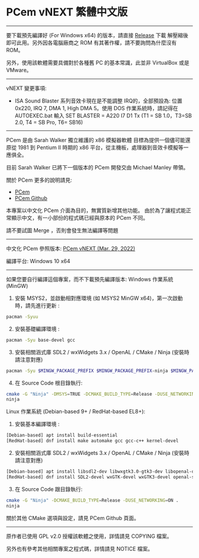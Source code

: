 # PCem vNEXT 繁體中文版

---

要下載預先編譯好 (For Windows x64) 的版本，請直接 [Release](https://github.com/tlchiu40209/PCem-CHT/releases) 下載
解壓縮後即可此用。另外因各電腦廠商之 ROM 有其著作權，請不要詢問為什麼沒有 ROM。

另外，使用該軟體需要具備對於各種舊 PC 的基本常識，此並非 VirtualBox 或是 VMware。

---

vNEXT 變更事項:
- ISA Sound Blaster 系列音效卡現在是不能調整 IRQ的，全部預設為: 位置 0x220, IRQ 7, DMA 1, High DMA 5。使用 DOS 作業系統時，請記得在 AUTOEXEC.bat 輸入 SET BLASTER = A220 I7 D1 Tx (T1 = SB 1.0，T3=SB 2.0, T4 = SB Pro, T6= SB16) 

---

PCem 是由 Sarah Walker 獨立維護的 x86 模擬器軟體
目標為提供一個儘可能還原從 1981 到 Pentium II 時期的 x86 平台，從主機板，處理器到音效卡模擬等一應俱全。

目前 Sarah Walker 已將下一個版本的 PCem 開發交由 Michael Manley 帶領。

關於 PCem 更多的說明請見:
- [PCem](https://pcem-emulator.co.uk/)
- [PCem Github](https://github.com/sarah-walker-pcem/pcem)

本專案以中文化 PCem 介面為目的，無實質新增其他功能。
由於為了讓程式能正常顯示中文，有一小部份的程式碼已經與原本的 PCem 不同。

請不要試圖 Merge ，否則會發生無法編譯等問題

---

中文化 PCem 參照版本: [PCem vNEXT (Mar. 29, 2022)](https://github.com/sarah-walker-pcem/pcem/commit/85e1ef3ee4b5b1598957bfa95312f42a1eaef6e6)

編譯平台: Windows 10 x64

---

如果您要自行編譯這個專案，而不下載預先編譯版本:
Windows 作業系統 (MinGW)
1. 安裝 MSYS2，並啟動相對應環境 (如 MSYS2 MinGW x64)，第一次啟動時，請先進行更新 :
```sh
pacman -Syuu
```
2. 安裝基礎編譯環境 : 
```sh
pacman -Syu base-devel gcc
```
3. 安裝相關涵式庫 SDL2 / wxWidgets 3.x / OpenAL / CMake / Ninja (安裝時請注意對應)
```sh
pacman -Syu $MINGW_PACKAGE_PREFIX $MINGW_PACKAGE_PREFIX-ninja $MINGW_PACKAGE_PREFIX-cmake $MINGW_PACKAGE_PREFIX-gcc $MINGW_PACKAGE_PREFIX-pkg-config $MINGW_PACKAGE_PREFIX-openal $MINGW_PACKAGE_PREFIX-SDL2 $MINGW_PACKAGE_PREFIX-wxWidgets
```
4. 在 Source Code 根目錄執行:
```sh
cmake -G "Ninja" -DMSYS=TRUE -DCMAKE_BUILD_TYPE=Release -DUSE_NETWORKING=ON .
ninja
```

Linux 作業系統 (Debian-based 9+ / RedHat-based EL8+):
1. 安裝基本編譯環境 : 

```sh
[Debian-based] apt install build-essential
[RedHat-based] dnf install make automake gcc gcc-c++ kernel-devel
```

2. 安裝相關涵式庫 SDL2 / wxWidgets 3.x / OpenAL / CMake / Ninja (安裝時請注意對應)

```sh
[Debian-based] apt install libsdl2-dev libwxgtk3.0-gtk3-dev libopenal-dev cmake extra-cmake-modules pkg-config ninja-build
[RedHat-based] dnf install SDL2-devel wxGTK-devel wxGTK3-devel openal-soft-devel cmake ninja-build
```

3. 在 Source Code 跟目錄執行:
```sh
cmake -G "Ninja" -DCMAKE_BUILD_TYPE=Release -DUSE_NETWORKING=ON .
ninja
```

關於其他 CMake 選項與設定，請見 PCem Github 頁面。

---

原作者已使用 GPL v2.0 授權該軟體之使用，詳情請見 COPYING 檔案。

另外也有參考其他相關專案之程式碼，詳情請見 NOTICE 檔案。
